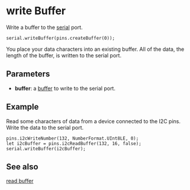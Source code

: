 # write Buffer

Write a buffer to the [serial](/device/serial) port.

```sig
serial.writeBuffer(pins.createBuffer(0));
```

You place your data characters into an existing buffer. All of the data, the length of the buffer, is written to the serial port.

## Parameters

* **buffer**: a [buffer](/types/buffer) to write to the serial port.

## Example

Read some characters of data from a device connected to the I2C pins. Write the data to the serial port.

```blocks
pins.i2cWriteNumber(132, NumberFormat.UInt8LE, 0);
let i2cBuffer = pins.i2cReadBuffer(132, 16, false);
serial.writeBuffer(i2cBuffer);
```

## See also

[read buffer](/reference/serial/read-buffer)
